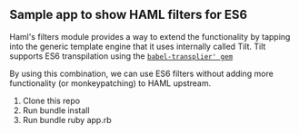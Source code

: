 Sample app to show HAML filters for ES6
---------------------------------------


Haml's filters module provides a way to extend the functionality by
tapping into the generic template engine that it uses internally called
Tilt. Tilt supports ES6 transpilation using the [`babel-transplier' gem`](https://github.com/babel/ruby-babel-transpiler)

By using this combination, we can use ES6 filters without adding more
functionality (or monkeypatching) to HAML upstream.


1. Clone this repo
2. Run bundle install
3. Run bundle ruby app.rb
